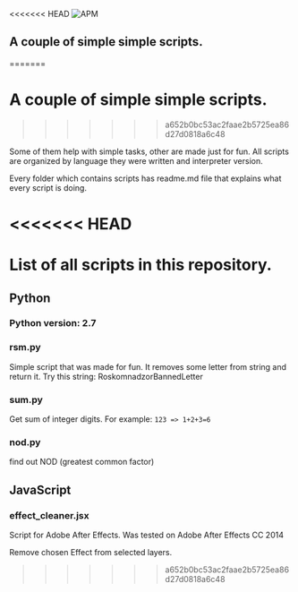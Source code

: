 <<<<<<< HEAD
![APM](https://img.shields.io/apm/l/vim-mode?style=flat-square)

## A couple of simple simple scripts. 
=======
# A couple of simple simple scripts. 
>>>>>>> a652b0bc53ac2faae2b5725ea86d27d0818a6c48

Some of them help with simple tasks, other are made just for fun.
All scripts are organized by language they were written and interpreter version.

Every folder which contains scripts has readme.md file that explains what every script is doing.

<<<<<<< HEAD
=======
# List of all scripts in this repository.

## Python
### Python version: 2.7

### rsm.py
Simple script that was made for fun. It removes some letter from string and return it. 
Try this string: RoskomnadzorBannedLetter

### sum.py
Get sum of integer digits. For example:
`123 => 1+2+3=6`

### nod.py
find out NOD (greatest common factor)

## JavaScript

### effect_cleaner.jsx
Script for Adobe After Effects.
Was tested on Adobe After Effects CC 2014

Remove chosen Effect from selected layers.
>>>>>>> a652b0bc53ac2faae2b5725ea86d27d0818a6c48
